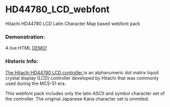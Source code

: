 # HD44780_LCD_webfont
Hitachi HD44780 LCD Latin Character Map based webfont pack

### Demonstration:
A live HTML [ DEMO! ](https://dosputin.github.io/HD44780_LCD_webfont/)


### Historic Info:
[ The Hitachi HD44780 LCD controller ](https://en.wikipedia.org/wiki/Hitachi_HD44780_LCD_controller) is an alphanumeric dot matrix liquid crystal display (LCD) controller developed by Hitachi that was commonly used during the MCS-51 era. 

This webfont pack includes only the latin ASCII and symbol character set of the controller.  The original Japanese Kana character set is ommited.  
